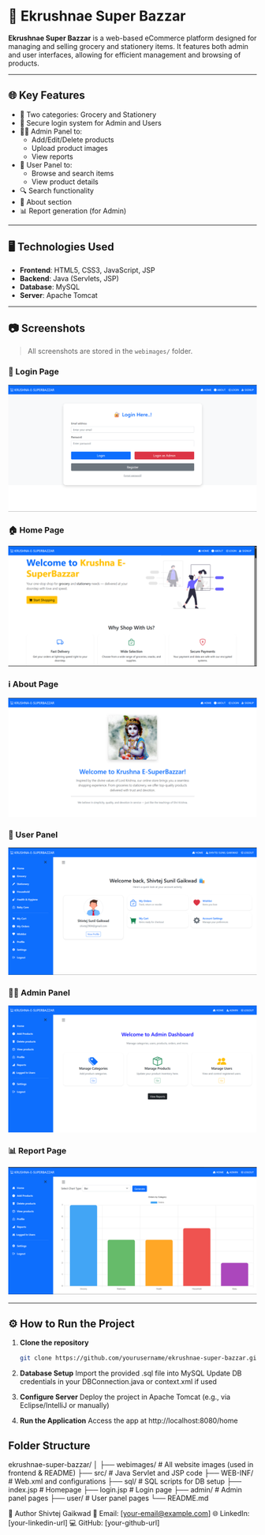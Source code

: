 # 🛒 Ekrushnae Super Bazzar

**Ekrushnae Super Bazzar** is a web-based eCommerce platform designed for managing and selling grocery and stationery items. It features both admin and user interfaces, allowing for efficient management and browsing of products.

---

## 🌐 Key Features

- 🛒 Two categories: Grocery and Stationery
- 🔐 Secure login system for Admin and Users
- 👨‍💼 Admin Panel to:
  - Add/Edit/Delete products
  - Upload product images
  - View reports
- 👤 User Panel to:
  - Browse and search items
  - View product details
- 🔍 Search functionality
- 📑 About section
- 📊 Report generation (for Admin)

---

## 🖥️ Technologies Used

- **Frontend**: HTML5, CSS3, JavaScript, JSP
- **Backend**: Java (Servlets, JSP)
- **Database**: MySQL
- **Server**: Apache Tomcat

---

## 📷 Screenshots

> All screenshots are stored in the `webimages/` folder.

### 🔐 Login Page  
![Login](webimages/login.png)

### 🏠 Home Page  
![Home](webimages/home.png)

### ℹ️ About Page  
![About](webimages/about.png)

### 👤 User Panel  
![User Panel](webimages/userpanel.png)

### 🧑‍💼 Admin Panel  
![Admin Panel](webimages/admin.png)

### 📊 Report Page  
![Report](webimages/report.png)

---

## ⚙️ How to Run the Project

1. **Clone the repository**
   ```bash
   git clone https://github.com/yourusername/ekrushnae-super-bazzar.git
2. **Database Setup**
   Import the provided .sql file into MySQL
   Update DB credentials in your DBConnection.java or context.xml if used

3. **Configure Server**
Deploy the project in Apache Tomcat (e.g., via Eclipse/IntelliJ or manually)

4. **Run the Application**
Access the app at http://localhost:8080/home

## Folder Structure
ekrushnae-super-bazzar/
│
├── webimages/           # All website images (used in frontend & README)
├── src/                 # Java Servlet and JSP code
├── WEB-INF/             # Web.xml and configurations
├── sql/                 # SQL scripts for DB setup
├── index.jsp            # Homepage
├── login.jsp            # Login page
├── admin/               # Admin panel pages
├── user/                # User panel pages
└── README.md

👤 Author
Shivtej Gaikwad
📧 Email: [your-email@example.com]
🌐 LinkedIn: [your-linkedin-url]
💻 GitHub: [your-github-url]
